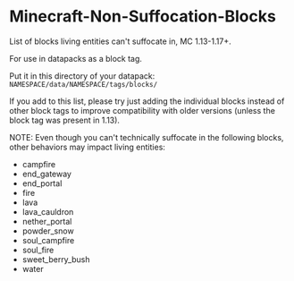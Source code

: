 # Minecraft-Non-Suffocation-Blocks
List of blocks living entities can't suffocate in, MC 1.13-1.17+.

For use in datapacks as a block tag.

Put it in this directory of your datapack:
`NAMESPACE/data/NAMESPACE/tags/blocks/`

If you add to this list, please try just adding the individual blocks 
instead of other block tags to improve compatibility with older versions (unless the block tag was present in 1.13).


NOTE:
Even though you can't technically suffocate in the following blocks, other behaviors may impact living entities: 
- campfire
- end_gateway
- end_portal
- fire
- lava
- lava_cauldron
- nether_portal
- powder_snow
- soul_campfire
- soul_fire
- sweet_berry_bush
- water
